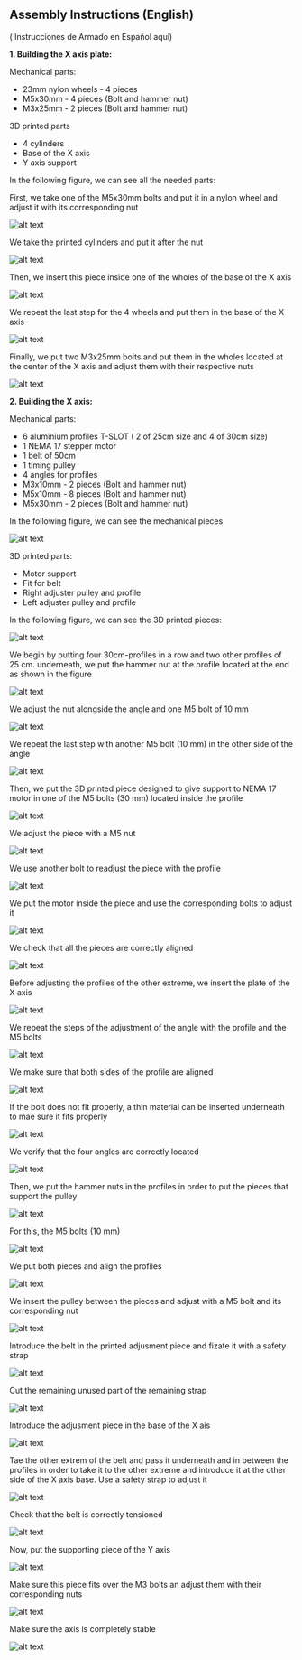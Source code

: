 ## Assembly Instructions (English) ##
( Instrucciones de Armado en Español aqui)

**1. Building the X axis plate:**

Mechanical parts:

- 23mm nylon wheels - 4 pieces               
- M5x30mm - 4 pieces (Bolt and hammer nut)   
- M3x25mm - 2 pieces (Bolt and hammer nut)            

3D printed parts 
- 4 cylinders         
- Base of the X axis  
- Y axis support     

In the following figure, we can see all the needed parts:



First, we take one of the M5x30mm bolts and put it in a nylon wheel and adjust it with its corresponding nut 

![alt text](https://raw.githubusercontent.com/FOSH-following-demand/Micro_Manipulator/master/documentation/building/Figures/Fig_01.jpg)

We take the printed cylinders and put it after the nut 

![alt text](https://raw.githubusercontent.com/FOSH-following-demand/Micro_Manipulator/master/documentation/building/Figures/Fig_02.jpg)

Then, we insert this piece inside one of the wholes of the base of the X axis 

![alt text](https://raw.githubusercontent.com/FOSH-following-demand/Micro_Manipulator/master/documentation/building/Fig.%2029..jpeg)

We repeat the last step for the 4 wheels and put them in the base of the X axis

![alt text](https://raw.githubusercontent.com/FOSH-following-demand/Micro_Manipulator/master/documentation/building/Fig.%2030..jpeg)

Finally, we put two M3x25mm bolts and put them in the wholes located at the center of the X axis and adjust them with their respective nuts 

![alt text](https://raw.githubusercontent.com/FOSH-following-demand/Micro_Manipulator/master/documentation/building/Fig.%2031..jpeg)


**2. Building the X axis:**

Mechanical parts:

- 6 aluminium profiles T-SLOT ( 2 of 25cm size and 4 of 30cm size)
- 1 NEMA 17 stepper motor 
- 1 belt of 50cm 
- 1 timing pulley 
- 4 angles for profiles 
- M3x10mm - 2 pieces (Bolt and hammer nut) 
- M5x10mm - 8 pieces (Bolt and hammer nut) 
- M5x30mm - 2 pieces (Bolt and hammer nut) 

In the following figure, we can see the mechanical pieces 

![alt text](https://raw.githubusercontent.com/FOSH-following-demand/Micro_Manipulator/master/documentation/building/Fig.1.jpeg)

3D printed parts:

- Motor support 
- Fit for belt 
- Right adjuster pulley and profile 
- Left adjuster pulley and profile 

In the following figure, we can see the 3D printed pieces:

![alt text](https://raw.githubusercontent.com/FOSH-following-demand/Micro_Manipulator/master/documentation/building/Fig.%2024..jpeg)

We begin by putting four 30cm-profiles in a row and two other profiles of 25 cm. underneath, we put the hammer nut at the profile located at the end as shown in the figure

![alt text](https://raw.githubusercontent.com/FOSH-following-demand/Micro_Manipulator/master/documentation/building/Fig.%202..jpeg)

We adjust the nut alongside the angle and one M5 bolt of 10 mm

![alt text](https://raw.githubusercontent.com/FOSH-following-demand/Micro_Manipulator/master/documentation/building/Fig.%203..jpeg)

We repeat the last step with another M5 bolt (10 mm) in the other side of the angle

![alt text](https://raw.githubusercontent.com/FOSH-following-demand/Micro_Manipulator/master/documentation/building/Fig.4..jpeg)

Then, we put the 3D printed piece designed to give support to NEMA 17 motor in one of the M5 bolts (30 mm) located inside the profile

![alt text](https://raw.githubusercontent.com/FOSH-following-demand/Micro_Manipulator/master/documentation/building/Fig.%206..jpeg)

We adjust the piece with a M5 nut 

![alt text](https://raw.githubusercontent.com/FOSH-following-demand/Micro_Manipulator/master/documentation/building/FIG5.jpeg)

We use another bolt to readjust the piece with the profile  

![alt text](https://raw.githubusercontent.com/FOSH-following-demand/Micro_Manipulator/master/documentation/building/Fig.7..jpeg)

We put the motor inside the piece and use the corresponding bolts to adjust it 

![alt text](https://raw.githubusercontent.com/FOSH-following-demand/Micro_Manipulator/master/documentation/building/Fig.8..jpeg)

We check that all the pieces are correctly aligned 

![alt text](https://raw.githubusercontent.com/FOSH-following-demand/Micro_Manipulator/master/documentation/building/Fig.9..jpeg)

Before adjusting the profiles of the other extreme, we insert the plate of the X axis 

![alt text](https://raw.githubusercontent.com/FOSH-following-demand/Micro_Manipulator/master/documentation/building/Fig.10..jpeg)

We repeat the steps of the adjustment of the angle with the profile and the M5 bolts 

![alt text](https://raw.githubusercontent.com/FOSH-following-demand/Micro_Manipulator/master/documentation/building/Fig.11..jpeg)

We make sure that both sides of the profile are aligned 

![alt text](https://raw.githubusercontent.com/FOSH-following-demand/Micro_Manipulator/master/documentation/building/Fig.12..jpeg)

If the bolt does not fit properly, a thin material can be inserted underneath to mae sure it fits properly 

![alt text](https://raw.githubusercontent.com/FOSH-following-demand/Micro_Manipulator/master/documentation/building/Fig.13.jpeg)

We verify that the four angles are correctly located

![alt text](https://raw.githubusercontent.com/FOSH-following-demand/Micro_Manipulator/master/documentation/building/Fig.14..jpeg)

Then, we put the hammer nuts in the profiles in order to put the pieces that support the pulley 

![alt text](https://raw.githubusercontent.com/FOSH-following-demand/Micro_Manipulator/master/documentation/building/Fig.15..jpeg)

For this, the M5 bolts (10 mm)

![alt text](https://raw.githubusercontent.com/FOSH-following-demand/Micro_Manipulator/master/documentation/building/Fig.16..jpeg)

We put both pieces and align the profiles 

![alt text](https://raw.githubusercontent.com/FOSH-following-demand/Micro_Manipulator/master/documentation/building/Fig.17..jpeg)

We insert the pulley between the pieces and adjust with a M5 bolt and its corresponding nut 

![alt text](https://raw.githubusercontent.com/FOSH-following-demand/Micro_Manipulator/master/documentation/building/Fig.%2019.jpeg)

Introduce the belt in the printed adjusment piece and fizate it with a safety strap 

![alt text](https://raw.githubusercontent.com/FOSH-following-demand/Micro_Manipulator/master/documentation/building/Fig.%2020..jpeg)

Cut the remaining unused part of the remaining strap 

![alt text](https://raw.githubusercontent.com/FOSH-following-demand/Micro_Manipulator/master/documentation/building/Fig.%2021..jpeg)

Introduce the adjusment piece in the base of the X ais

![alt text](https://raw.githubusercontent.com/FOSH-following-demand/Micro_Manipulator/master/documentation/building/Fig.%2022..jpeg)

Tae the other extrem of the belt and pass it underneath and in between the profiles in order to take it to the other extreme and introduce it at the other side of the X axis base. Use a safety strap to adjust it 

![alt text](https://raw.githubusercontent.com/FOSH-following-demand/Micro_Manipulator/master/documentation/building/FIG25.jpeg)

Check that the belt is correctly tensioned 

![alt text](https://raw.githubusercontent.com/FOSH-following-demand/Micro_Manipulator/master/documentation/building/Fig.23..jpeg)

Now, put the supporting piece of the Y axis 

![alt text](https://raw.githubusercontent.com/FOSH-following-demand/Micro_Manipulator/master/documentation/building/Fig.%2032..jpeg)

Make sure this piece fits over the M3 bolts an adjust them with their corresponding nuts 

![alt text](https://raw.githubusercontent.com/FOSH-following-demand/Micro_Manipulator/master/documentation/building/Fig.%2033..jpeg)

Make sure the axis is completely stable 

![alt text](https://raw.githubusercontent.com/FOSH-following-demand/Micro_Manipulator/master/documentation/building/Fig.%2034..jpeg)
